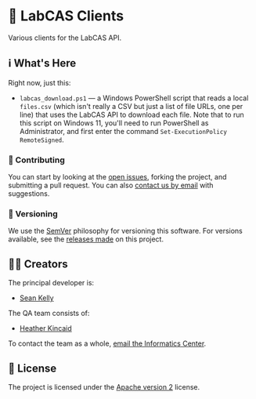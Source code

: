 # 💁 LabCAS Clients

Various clients for the LabCAS API.


## ℹ️ What's Here

Right now, just this:

- `labcas_download.ps1` — a Windows PowerShell script that reads a local `files.csv` (which isn't really a CSV but just a list of file URLs, one per line) that uses the LabCAS API to download each file. Note that to run this script on Windows 11, you'll need to run PowerShell as Administrator, and first enter the command `Set-ExecutionPolicy RemoteSigned`.


### 👥 Contributing

You can start by looking at the [open issues](https://github.com/EDRN/labcas-clients/issues), forking the project, and submitting a pull request. You can also [contact us by email](mailto:ic-data@jpl.nasa.gov) with suggestions.


### 🔢 Versioning

We use the [SemVer](https://semver.org/) philosophy for versioning this software. For versions available, see the [releases made](https://github.com/EDRN/labcas-clients/releases) on this project.


## 👩‍🎨 Creators

The principal developer is:

- [Sean Kelly](https://github.com/nutjob4life)

The QA team consists of:

- [Heather Kincaid](https://github.com/hoodriverheather)

To contact the team as a whole, [email the Informatics Center](mailto:ic-data@jpl.nasa.gov).


## 📃 License

The project is licensed under the [Apache version 2](LICENSE.md) license.
